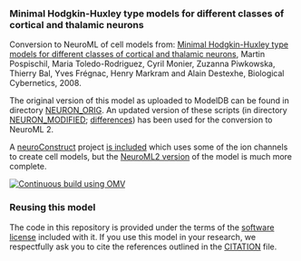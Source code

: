 ### Minimal Hodgkin-Huxley type models for different classes of cortical and thalamic neurons

Conversion to NeuroML of cell models from: [Minimal Hodgkin-Huxley type models for different classes of cortical and thalamic neurons](http://link.springer.com/article/10.1007/s00422-008-0263-8), Martin Pospischil, Maria Toledo-Rodriguez, Cyril Monier, Zuzanna Piwkowska, Thierry Bal, Yves Frégnac, Henry Markram and Alain Destexhe, Biological Cybernetics, 2008.

The original version of this model as uploaded to ModelDB can be found in directory [NEURON_ORIG](https://github.com/OpenSourceBrain/PospischilEtAl2008/tree/master/NEURON_ORIG). 
An updated version of these scripts (in directory [NEURON_MODIFIED](https://github.com/OpenSourceBrain/PospischilEtAl2008/tree/master/NEURON_MODIFIED); 
[differences](https://github.com/OpenSourceBrain/PospischilEtAl2008/blob/master/NEURON_MODIFIED/diffs_to_original.txt)) has been used for the conversion to NeuroML 2.

A [neuroConstruct](http://www.neuroconstruct.org/) project [is included](https://github.com/OpenSourceBrain/PospischilEtAl2008/tree/master/neuroConstruct) which uses some of the ion channels to create cell models, but the 
[NeuroML2 version](https://github.com/OpenSourceBrain/PospischilEtAl2008/tree/master/NeuroML2) of the model is much more complete.

[![Continuous build using OMV](https://github.com/OpenSourceBrain/PospischilEtAl2008/actions/workflows/omv-ci.yml/badge.svg)](https://github.com/OpenSourceBrain/PospischilEtAl2008/actions/workflows/omv-ci.yml)

### Reusing this model

The code in this repository is provided under the terms of the [software license](LICENSE) included with it. If you use this model in your research, we respectfully ask you to cite the references outlined in the [CITATION](CITATION.md) file.




